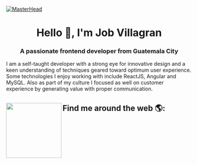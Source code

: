 [![MasterHead](https://i.ibb.co/DQ225N9/Group-5.png)](https://#)
<h1 align="center">Hello 👋, I'm Job Villagran</h1>
<h3 align="center">A passionate frontend developer from Guatemala City</h3>


I am a self-taught developer with a strong eye for innovative design and a keen understanding of techniques geared toward optimum user experience. Some technologies I enjoy working with include ReactJS, Angular and MySQL. Also as part of my culture I focused as well on customer experience by generating value with proper communication.


## Find me around the web 🌎: <a href="https://github.com/JobVillagran"><img align="left" width="150" height="150" src="https://github.com/JobVillagran"></a>

</body>
